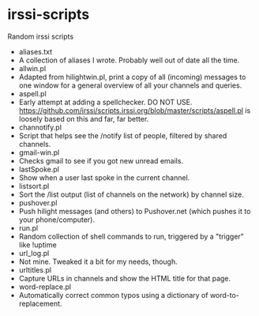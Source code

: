 irssi-scripts
=============

Random irssi scripts

* aliases.txt
 * A collection of aliases I wrote. Probably well out of date all the time.
* allwin.pl
 * Adapted from hilightwin.pl, print a copy of all (incoming) messages to one window for a general overview of all your channels and queries.
* aspell.pl
 * Early attempt at adding a spellchecker. DO NOT USE. https://github.com/irssi/scripts.irssi.org/blob/master/scripts/aspell.pl is loosely based on this and far, far better.
* channotify.pl
 * Script that helps see the /notify list of people, filtered by shared channels.
* gmail-win.pl
 * Checks gmail to see if you got new unread emails.
* lastSpoke.pl
 * Show when a user last spoke in the current channel.
* listsort.pl
 * Sort the /list output (list of channels on the network) by channel size.
* pushover.pl
 * Push hilight messages (and others) to Pushover.net (which pushes it to your phone/computer).
* run.pl
 * Random collection of shell commands to run, triggered by a "trigger" like !uptime
* url_log.pl
 * Not mine. Tweaked it a bit for my needs, though.
* urltitles.pl
 * Capture URLs in channels and show the HTML title for that page.
* word-replace.pl
 * Automatically correct common typos using a dictionary of word-to-replacement.
